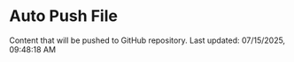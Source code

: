 # Auto Push File

Content that will be pushed to GitHub repository.
Last updated: 07/15/2025, 09:48:18 AM
